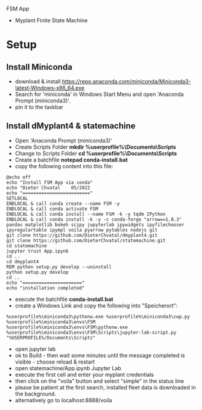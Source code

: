 FSM App

 - Myplant Finite State Machine

# Setup
## Install Miniconda

- download & install https://repo.anaconda.com/miniconda/Miniconda3-latest-Windows-x86_64.exe
- Search for 'miniconda' in Windows Start Menu and open 'Anaconda Prompt (miniconda3)'. 
- pin it to the taskbar

## Install dMyplant4 & statemachine
- Open 'Anaconda Prompt (miniconda3)'
- Create Scripts Folder **mkdir %userprofile%\Documents\Scripts**
- Change to Scripts Folder **cd %userprofile%\Documents\Scripts**
- Create a batchfile **notepad conda-install.bat**
- copy the following content into this file: 
```
@echo off
echo "Install FSM App via conda"
echo "Dieter Chvatal    05/2022
echo "========================="
SETLOCAL
ENDLOCAL & call conda create --name FSM -y
ENDLOCAL & call conda activate FSM
ENDLOCAL & call conda install --name FSM -k -y tqdm IPython
ENDLOCAL & call conda install -k -y -c conda-forge "arrow==1.0.3" pandas matplotlib bokeh scipy jupyterlab ipywidgets ipyfilechooser ipyregulartable ipympl voila pyarrow pytables nodejs git
git clone https://github.com/DieterChvatal/dmyplant4.git
git clone https://github.com/DieterChvatal/statemachine.git
cd statemachine
jupyter trust App.ipynb
cd ..
cd dmyplant4
REM python setup.py develop --uninstall
python setup.py develop
cd ..
echo "======================"
echo "installation completed"
```
- execute the batchfile **conda-install.bat**
- create a Windows Link and copy the following into "Speicherort":
```
%userprofile%\miniconda3\pythonw.exe %userprofile%\miniconda3\cwp.py %userprofile%\miniconda3\envs\FSM %userprofile%\miniconda3\envs\FSM\pythonw.exe %userprofile%\miniconda3\envs\FSM\Scripts\jupyter-lab-script.py "%USERPROFILE%/Documents\Scripts"
```

- open jupyter lab
- ok to Build - then wait some minutes until the message completed is visible - choose reload & restart
- open statemachine/App.ipynb Jupyter Lab
- execute the first cell and enter your myplant credentials
- then click on the "voila" button and select "simple" in the status line
- please be patient at the first search, installed fleet data is downloaded in the background.
- alternatively go to localhost:8888/voila

 